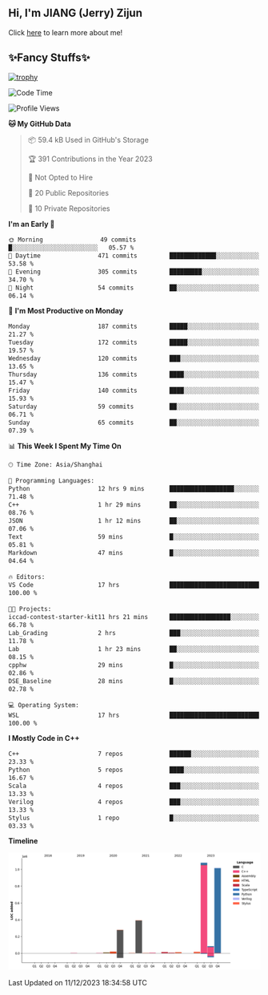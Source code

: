 ## Hi, I'm JIANG (Jerry) Zijun

Click [here](https://jzjerry.github.io/about/) to learn more about me!

## ✨Fancy Stuffs✨
[![trophy](https://github-profile-trophy.vercel.app/?username=jzjerry&theme=onedark)](https://github.com/ryo-ma/github-profile-trophy)
<!--START_SECTION:waka-->
![Code Time](http://img.shields.io/badge/Code%20Time-155%20hrs%204%20mins-blue)

![Profile Views](http://img.shields.io/badge/Profile%20Views-5-blue)

**🐱 My GitHub Data** 

> 📦 59.4 kB Used in GitHub's Storage 
 > 
> 🏆 391 Contributions in the Year 2023
 > 
> 🚫 Not Opted to Hire
 > 
> 📜 20 Public Repositories 
 > 
> 🔑 10 Private Repositories 
 > 
**I'm an Early 🐤** 

```text
🌞 Morning                49 commits          █░░░░░░░░░░░░░░░░░░░░░░░░   05.57 % 
🌆 Daytime                471 commits         █████████████░░░░░░░░░░░░   53.58 % 
🌃 Evening                305 commits         █████████░░░░░░░░░░░░░░░░   34.70 % 
🌙 Night                  54 commits          ██░░░░░░░░░░░░░░░░░░░░░░░   06.14 % 
```
📅 **I'm Most Productive on Monday** 

```text
Monday                   187 commits         █████░░░░░░░░░░░░░░░░░░░░   21.27 % 
Tuesday                  172 commits         █████░░░░░░░░░░░░░░░░░░░░   19.57 % 
Wednesday                120 commits         ███░░░░░░░░░░░░░░░░░░░░░░   13.65 % 
Thursday                 136 commits         ████░░░░░░░░░░░░░░░░░░░░░   15.47 % 
Friday                   140 commits         ████░░░░░░░░░░░░░░░░░░░░░   15.93 % 
Saturday                 59 commits          ██░░░░░░░░░░░░░░░░░░░░░░░   06.71 % 
Sunday                   65 commits          ██░░░░░░░░░░░░░░░░░░░░░░░   07.39 % 
```


📊 **This Week I Spent My Time On** 

```text
🕑︎ Time Zone: Asia/Shanghai

💬 Programming Languages: 
Python                   12 hrs 9 mins       ██████████████████░░░░░░░   71.48 % 
C++                      1 hr 29 mins        ██░░░░░░░░░░░░░░░░░░░░░░░   08.76 % 
JSON                     1 hr 12 mins        ██░░░░░░░░░░░░░░░░░░░░░░░   07.06 % 
Text                     59 mins             █░░░░░░░░░░░░░░░░░░░░░░░░   05.81 % 
Markdown                 47 mins             █░░░░░░░░░░░░░░░░░░░░░░░░   04.64 % 

🔥 Editors: 
VS Code                  17 hrs              █████████████████████████   100.00 % 

🐱‍💻 Projects: 
iccad-contest-starter-kit11 hrs 21 mins      █████████████████░░░░░░░░   66.78 % 
Lab_Grading              2 hrs               ███░░░░░░░░░░░░░░░░░░░░░░   11.78 % 
Lab                      1 hr 23 mins        ██░░░░░░░░░░░░░░░░░░░░░░░   08.15 % 
cpphw                    29 mins             █░░░░░░░░░░░░░░░░░░░░░░░░   02.86 % 
DSE_Baseline             28 mins             █░░░░░░░░░░░░░░░░░░░░░░░░   02.78 % 

💻 Operating System: 
WSL                      17 hrs              █████████████████████████   100.00 % 
```

**I Mostly Code in C++** 

```text
C++                      7 repos             ██████░░░░░░░░░░░░░░░░░░░   23.33 % 
Python                   5 repos             ████░░░░░░░░░░░░░░░░░░░░░   16.67 % 
Scala                    4 repos             ███░░░░░░░░░░░░░░░░░░░░░░   13.33 % 
Verilog                  4 repos             ███░░░░░░░░░░░░░░░░░░░░░░   13.33 % 
Stylus                   1 repo              █░░░░░░░░░░░░░░░░░░░░░░░░   03.33 % 
```



**Timeline**

![Lines of Code chart](https://raw.githubusercontent.com/Jzjerry/Jzjerry/main/assets/bar_graph.png)


 Last Updated on 11/12/2023 18:34:58 UTC
<!--END_SECTION:waka-->
